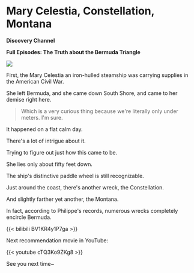 # Mary Celestia, Constellation, Montana


**Discovery Channel**

**Full Episodes: The Truth about the Bermuda Triangle**

![](https://www.thebermudian.com/wp-content/uploads/2019/08/1067_001.jpg)

First, the Mary Celestia an iron-hulled steamship was carrying supplies in the American Civil War.

She left Bermuda, and she came down South Shore, and came to her demise right here.

>   Which is a very curious thing because we're literally only under meters. I'm sure. 

It happened on a flat calm day.

There's a lot of intrigue about it.

Trying to figure out just how this came to be.

She lies only about fifty feet down.

The ship's distinctive paddle wheel is still recognizable.

Just around the coast, there's another wreck, the Constellation.

And slightly farther yet another, the Montana.

In fact, according to Philippe's records, numerous wrecks completely encircle Bermuda.

{{< bilibili BV1KR4y1P7ga >}}

Next recommendation movie in YouTube:

{{< youtube cTQ3Ko9ZKg8 >}}

See you next time~
